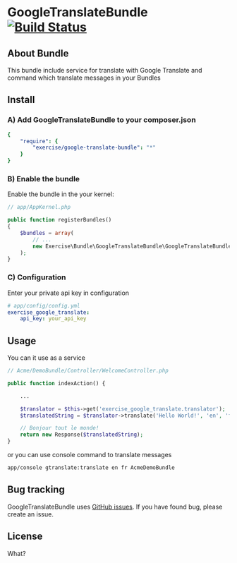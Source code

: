 GoogleTranslateBundle [![Build Status](https://travis-ci.org/spolischook/GoogleTranslateBundle.png?branch=master)](https://travis-ci.org/spolischook/GoogleTranslateBundle)
===========

About Bundle
------------
This bundle include service for translate with Google Translate
and command which translate messages in your Bundles

Install
------------------
### A) Add GoogleTranslateBundle to your composer.json

```yaml
{
    "require": {
        "exercise/google-translate-bundle": "*"
    }
}
```

### B) Enable the bundle

Enable the bundle in the your kernel:

```php
// app/AppKernel.php

public function registerBundles()
{
    $bundles = array(
        // ...
        new Exercise\Bundle\GoogleTranslateBundle\GoogleTranslateBundle(),
    );
}
```

### C) Configuration

Enter your private api key in configuration

```yml
# app/config/config.yml
exercise_google_translate:
    api_key: your_api_key
```

Usage
-----
You can it use as a service

```php
// Acme/DemoBundle/Controller/WelcomeController.php

public function indexAction() {

    ...

    $translator = $this->get('exercise_google_translate.translator');
    $translatedString = $translator->translate('Hello World!', 'en', 'fr');

    // Bonjour tout le monde!
    return new Response($translatedString);
}
```
or you can use console command to translate messages

```bash
app/console gtranslate:translate en fr AcmeDemoBundle
```

Bug tracking
------------
GoogleTranslateBundle uses [GitHub issues](https://github.com/Exercise/GoogleTranslateBundle/issues).
If you have found bug, please create an issue.

License
-------
What?
